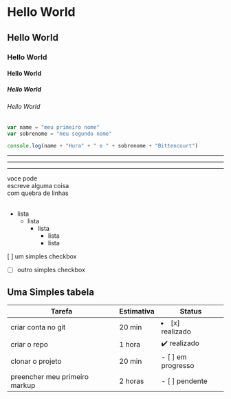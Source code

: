 # Hello World

## Hello World

### Hello World

#### Hello World

##### Hello World

###### Hello World

```javascript
var name = "meu primeiro nome"
var sobrenome = "meu segundo nome"

console.log(name + "Hura" + " e " + sobrenome + "Bittencourt")
```

* * *
---
--------------
voce pode  
escreve alguma coisa  
com quebra de linhas  
<br>

- lista
  + lista
    * lista
      * lista
      * lista

[ ] um simples checkbox
- [ ] outro simples checkbox

## Uma Simples tabela

|Tarefa|Estimativa|Status|
|-|-|-|
|criar conta no git|20 min|<li>[x]</li> realizado|
|criar o repo|1 hora|:heavy_check_mark: realizado|
|clonar o projeto|20 min|- [ ] em progresso|
|preencher meu primeiro markup|2 horas|- [ ] pendente|



